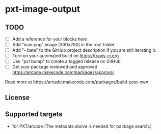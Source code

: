 # pxt-image-output



## TODO

- [ ] Add a reference for your blocks here
- [ ] Add "icon.png" image (300x200) in the root folder
- [ ] Add "- beta" to the GitHub project description if you are still iterating it.
- [ ] Turn on your automated build on https://travis-ci.org
- [ ] Use "pxt bump" to create a tagged release on GitHub
- [ ] Get your package reviewed and approved https://arcade.makecode.com/packages/approval

Read more at https://arcade.makecode.com/packages/build-your-own

## License



## Supported targets

* for PXT/arcade
(The metadata above is needed for package search.)

